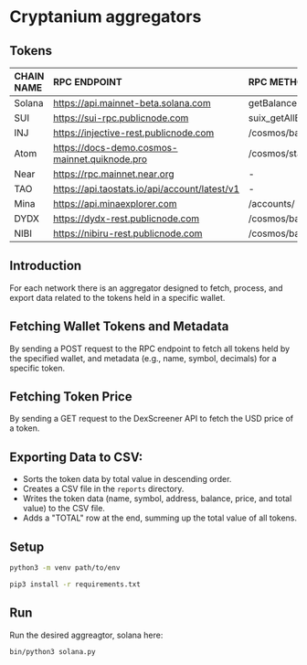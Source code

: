 # Cryptanium aggregators

## Tokens

| CHAIN NAME     | RPC ENDPOINT  | RPC METHOD | PRICE FEED API URL   |
| :------------- | :------------------------------------------ | :-------------------------------------- | :----------------------------------------------------------------- |
| Solana  | https://api.mainnet-beta.solana.com | getBalance | https://api.dexscreener.com/tokens/v1/solana/                 |
| SUI | https://sui-rpc.publicnode.com | suix_getAllBalances | https://api.dexscreener.com/tokens/v1/sui/
| INJ  | https://injective-rest.publicnode.com | /cosmos/bank/v1beta1/balances/ | https://api.dexscreener.com/latest/dex/tokens/inj  |
| Atom  | https://docs-demo.cosmos-mainnet.quiknode.pro | /cosmos/staking/v1beta1/delegations/ | https://api.dexscreener.com/tokens/v1/bsc/0x0Eb3a705fc54725037CC9e008bDede697f62F335  |
| Near  | https://rpc.mainnet.near.org | - | https://api.pikespeak.ai/account/wealth/  |
| TAO  | https://api.taostats.io/api/account/latest/v1 | - | https://api.taostats.io/api/price/latest/v1?asset=tao  |
| Mina  | https://api.minaexplorer.com | /accounts/ | https://api.coingecko.com/api/v3/simple/price?ids=mina-protocol&vs_currencies=usd  |
| DYDX  | https://dydx-rest.publicnode.com | /cosmos/bank/v1beta1/balances/ | https://api.dexscreener.com/latest/dex/tokens/0x92D6C1e31e14520e676a687F0a93788B716BEff5 |
| NIBI  | https://nibiru-rest.publicnode.com | /cosmos/bank/v1beta1/balances/ | https://api.coingecko.com/api/v3/simple/price?ids=nibiru&vs_currencies=usd  |

## Introduction

For each network there is an aggregator designed to fetch, process, and export data related to the tokens  held in a specific wallet.

## Fetching Wallet Tokens and Metadata

By sending a POST request to the RPC endpoint to fetch all tokens held by the specified wallet, and metadata (e.g., name, symbol, decimals) for a specific token.

## Fetching Token Price

By sending a GET request to the DexScreener API to fetch the USD price of a token.

## Exporting Data to CSV:

- Sorts the token data by total value in descending order.
- Creates a CSV file in the `reports` directory.
- Writes the token data (name, symbol, address, balance, price, and total value) to the CSV file.
- Adds a "TOTAL" row at the end, summing up the total value of all tokens.


## Setup

```bash
python3 -m venv path/to/env
```

```bash
pip3 install -r requirements.txt
```

## Run

Run the desired aggreagtor, solana here:

```bash
bin/python3 solana.py
```

